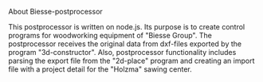 About Biesse-postprocessor

This postprocessor is written on node.js. Its purpose is to create control programs for woodworking equipment of "Biesse Group". The postprocessor receives the original data from dxf-files exported by the program "3d-constructor". Also, postprocessor functionality includes parsing the export file from the "2d-place" program and creating an import file with a project detail for the "Holzma" sawing center.